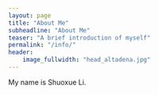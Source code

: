 ```yaml
---
layout: page
title: "About Me"
subheadline: "About Me"
teaser: "A brief introduction of myself"
permalink: "/info/"
header:
    image_fullwidth: "head_altadena.jpg"
---
```


My name is Shuoxue Li.